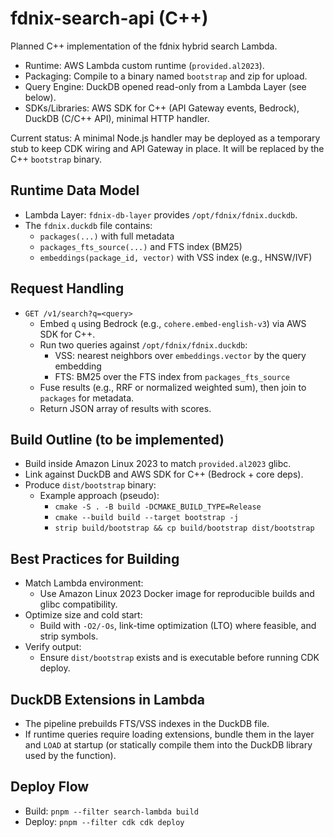 # fdnix-search-api (C++)

Planned C++ implementation of the fdnix hybrid search Lambda.

- Runtime: AWS Lambda custom runtime (`provided.al2023`).
- Packaging: Compile to a binary named `bootstrap` and zip for upload.
- Query Engine: DuckDB opened read-only from a Lambda Layer (see below).
- SDKs/Libraries: AWS SDK for C++ (API Gateway events, Bedrock), DuckDB (C/C++ API), minimal HTTP handler.

Current status: A minimal Node.js handler may be deployed as a temporary stub to keep CDK wiring and API Gateway in place. It will be replaced by the C++ `bootstrap` binary.

## Runtime Data Model

- Lambda Layer: `fdnix-db-layer` provides `/opt/fdnix/fdnix.duckdb`.
- The `fdnix.duckdb` file contains:
  - `packages(...)` with full metadata
  - `packages_fts_source(...)` and FTS index (BM25)
  - `embeddings(package_id, vector)` with VSS index (e.g., HNSW/IVF)

## Request Handling

- `GET /v1/search?q=<query>`
  - Embed `q` using Bedrock (e.g., `cohere.embed-english-v3`) via AWS SDK for C++.
  - Run two queries against `/opt/fdnix/fdnix.duckdb`:
    - VSS: nearest neighbors over `embeddings.vector` by the query embedding
    - FTS: BM25 over the FTS index from `packages_fts_source`
  - Fuse results (e.g., RRF or normalized weighted sum), then join to `packages` for metadata.
  - Return JSON array of results with scores.

## Build Outline (to be implemented)

- Build inside Amazon Linux 2023 to match `provided.al2023` glibc.
- Link against DuckDB and AWS SDK for C++ (Bedrock + core deps).
- Produce `dist/bootstrap` binary:
  - Example approach (pseudo):
    - `cmake -S . -B build -DCMAKE_BUILD_TYPE=Release`
    - `cmake --build build --target bootstrap -j`
    - `strip build/bootstrap && cp build/bootstrap dist/bootstrap`

## Best Practices for Building

- Match Lambda environment:
  - Use Amazon Linux 2023 Docker image for reproducible builds and glibc compatibility.
- Optimize size and cold start:
  - Build with `-O2/-Os`, link-time optimization (LTO) where feasible, and strip symbols.
- Verify output:
  - Ensure `dist/bootstrap` exists and is executable before running CDK deploy.

## DuckDB Extensions in Lambda

- The pipeline prebuilds FTS/VSS indexes in the DuckDB file.
- If runtime queries require loading extensions, bundle them in the layer and `LOAD` at startup (or statically compile them into the DuckDB library used by the function).

## Deploy Flow

- Build: `pnpm --filter search-lambda build`
- Deploy: `pnpm --filter cdk cdk deploy`
